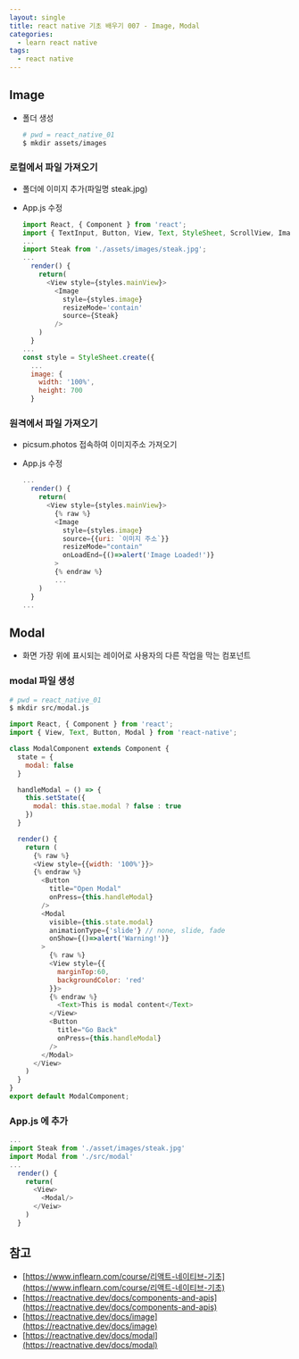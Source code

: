 ```yaml
---
layout: single
title: react native 기초 배우기 007 - Image, Modal
categories: 
  - learn react native
tags:
  - react native
---
```


## Image

- 폴더 생성

  ~~~bash
  # pwd = react_native_01
  $ mkdir assets/images
  ~~~

### 로컬에서 파일 가져오기

- 폴더에 이미지 추가(파일명 steak.jpg)

- App.js 수정

  ~~~javascript
  import React, { Component } from 'react';
  import { TextInput, Button, View, Text, StyleSheet, ScrollView, Image } from 'react-native';
  ...
  import Steak from './assets/images/steak.jpg';
  ...
    render() {
      return(
        <View style={styles.mainView}>
          <Image
            style={styles.image}
            resizeMode='contain'
            source={Steak}
          />
      )
    }
  ...
  const style = StyleSheet.create({
    ...
    image: {
      width: '100%',
      height: 700
    }
  ~~~

### 원격에서 파일 가져오기

- picsum.photos 접속하여 이미지주소 가져오기

- App.js 수정

  ~~~javascript
  ...
    render() {
      return(
        <View style={styles.mainView}>
          {% raw %}
          <Image
            style={styles.image}
            source={{uri: `이미지 주소`}}
            resizeMode="contain"
            onLoadEnd={()=>alert('Image Loaded!')}
          >
          {% endraw %}
          ...
      )
    }
  ...
  ~~~

## Modal

- 화면 가장 위에 표시되는 레이어로 사용자의 다른 작업을 막는 컴포넌트

### modal 파일 생성

~~~bash
# pwd = react_native_01
$ mkdir src/modal.js
~~~

~~~javascript
import React, { Component } from 'react';
import { View, Text, Button, Modal } from 'react-native';

class ModalComponent extends Component {
  state = {
    modal: false
  }

  handleModal = () => {
    this.setState({
      modal: this.stae.modal ? false : true
    })
  }

  render() {
    return (
      {% raw %}
      <View style={{width: '100%'}}>
      {% endraw %}
        <Button
          title="Open Modal"
          onPress={this.handleModal}
        />
        <Modal
          visible={this.state.modal}
          animationType={'slide'} // none, slide, fade
          onShow={()=>alert('Warning!')}
        > 
          {% raw %}
          <View style={{
            marginTop:60,
            backgroundColor: 'red'
          }}>
          {% endraw %}
            <Text>This is modal content</Text>
          </View>
          <Button
            title="Go Back"
            onPress={this.handleModal}
          />
        </Modal>
      </View>
    )
  }
}
export default ModalComponent;
~~~

### App.js 에 추가

~~~javascript
...
import Steak from './asset/images/steak.jpg'
import Modal from './src/modal'
...
  render() {
    return(
      <View>
        <Modal/>
      </Veiw>
    )
  }
~~~

## 참고
- [https://www.inflearn.com/course/리액트-네이티브-기초](https://www.inflearn.com/course/리액트-네이티브-기초)
- [https://reactnative.dev/docs/components-and-apis](https://reactnative.dev/docs/components-and-apis)
- [https://reactnative.dev/docs/image](https://reactnative.dev/docs/image)
- [https://reactnative.dev/docs/modal](https://reactnative.dev/docs/modal)